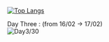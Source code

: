 [![Top Langs](https://github-readme-stats.vercel.app/api/top-langs/?username=Wabtey&theme=dark&layout=compact)](https://github.com/anuraghazra/github-readme-stats)

Day Three : (from 16/02 -> 17/02)  
![Day3/30](https://user-images.githubusercontent.com/73140258/154727721-69db9ddd-c336-488a-9ac2-d2429556edda.gif)

<!--
List of Tutorial followed :

day one : https://www.youtube.com/watch?v=_05or04sGAo and https://www.youtube.com/watch?v=4-RoG6unETU
day two : https://www.youtube.com/watch?v=Zz1hbdYxak0
day three : https://www.youtube.com/watch?v=Hs5ecTs5NU8
day four :
-->


<!-- ![roadTo30d](https://discord.com/channels/422025458083692564/943626080219193384/943655036947431434 "day1/30")
<img src="https://discord.com/channels/422025458083692564/943626080219193384/943655036947431434"
     alt="Day one/30"
     style="float: left; margin-right: 10px;" /> -->

<!--
**Wabtey/Wabtey** is a ✨ _special_ ✨ repository because its `README.md` (this file) appears on your GitHub profile.

Here are some ideas to get you started:

- 🔭 I’m currently working on ...
- 🌱 I’m currently learning ...
- 👯 I’m looking to collaborate on ...
- 🤔 I’m looking for help with ...
- 💬 Ask me about ...
- 📫 How to reach me: ...
- 😄 Pronouns: ...
- ⚡ Fun fact: ...
-->
